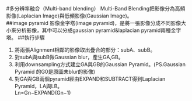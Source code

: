 #多分辨率融合（Multi-band blending）
Multi-Band Blending把影像分為高頻影像(Laplacian Image)與低頻影像(Gaussian Image)。</br>
##image pyramid
影像金字塔(image pyramid)，是將一張影像分成不同影像大小來分析影像，其中可以分成gaussian pyramid&laplacian pyramid兩種金字塔。
##執行步驟
1. 將兩張Alignment相鄰的影像取出疊合的部分：subA、subB。
2. 對subA與subB做Gaussian blur，產生GA,GB。
3. 利用downsampling方式建立GA與GB的Gaussian Pyramid。(PS.Gaussian Pyramid 的G0是原圖未blur的影像)
4. 對GA與GB兩個pyramid經由EXPAND和SUBTRACT得到Laplacian Pyramid，LA與LB。</br>
Ln=Gn−EXPAND(Gn−1)</br>
